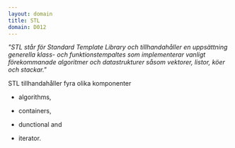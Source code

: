 ```yaml
---
layout: domain
title: STL
domain: D012
---
```


_"STL står för Standard Template Library och tillhandahåller en uppsättning generella klass- och funktionstempaltes som implementerar vanligt förekommanade algoritmer och datastrukturer såsom vektorer, listor, köer och stackar."_

STL tillhandahåller fyra olika komponenter

- algorithms, 

- containers, 

- dunctional and 

- iterator.